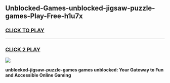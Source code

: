 
## Unblocked-Games-unblocked-jigsaw-puzzle-games-Play-Free-h1u7x
<h3>
<a href="https://premium76.site?title=unblocked-jigsaw-puzzle-games&ref=15A">CLICK TO PLAY</a></h3>
<hr>

<h3>
<a href="https://premium76.site?title=unblocked-jigsaw-puzzle-games&ref=15A">CLICK 2 PLAY</a>
  
</h3>

<a href="https://premium76.site?title=unblocked-jigsaw-puzzle-games&ref=15A"><img src="https://clearcache.store/games.png"></a>


**unblocked-jigsaw-puzzle-games games unblocked: Your Gateway to Fun and Accessible Online Gaming**
